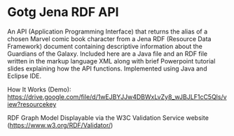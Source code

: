 # Gotg Jena RDF API
An API (Application Programming Interface) that returns the alias of a chosen Marvel comic book character from a Jena RDF (Resource Data Framework) document containing descriptive information about the Guardians of the Galaxy. Included here are a Java file and an RDF file written in the markup language XML along with brief Powerpoint tutorial slides explaining how the API functions. Implemented using Java and Eclipse IDE. 

How It Works (Demo): https://drive.google.com/file/d/1wEJBYJJw4DBWxLvZy8_wJBJLF1cC5Qls/view?resourcekey

RDF Graph Model Displayable via the W3C Validation Service website (https://www.w3.org/RDF/Validator/)
